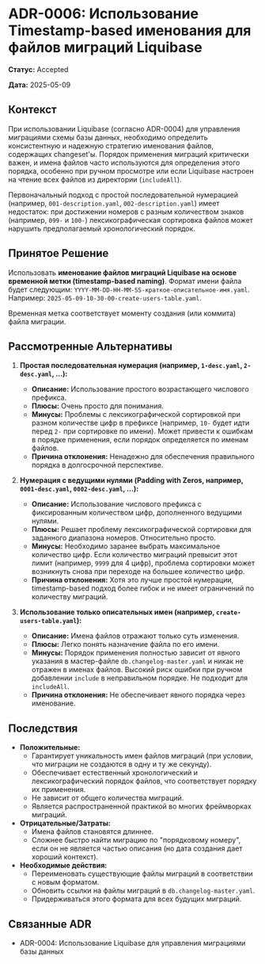 # ADR-0006: Использование Timestamp-based именования для файлов миграций Liquibase

**Статус:** Accepted

**Дата:** 2025-05-09

## Контекст

При использовании Liquibase (согласно ADR-0004) для управления миграциями схемы базы данных, необходимо определить консистентную и надежную стратегию именования файлов, содержащих changeset'ы. Порядок применения миграций критически важен, и имена файлов часто используются для определения этого порядка, особенно при ручном просмотре или если Liquibase настроен на чтение всех файлов из директории (`includeAll`).

Первоначальный подход с простой последовательной нумерацией (например, `001-description.yaml`, `002-description.yaml`) имеет недостаток: при достижении номеров с разным количеством знаков (например, `099-` и `100-`) лексикографическая сортировка файлов может нарушить предполагаемый хронологический порядок.

## Принятое Решение

Использовать **именование файлов миграций Liquibase на основе временной метки (timestamp-based naming)**.
Формат имени файла будет следующим: `YYYY-MM-DD-HH-MM-SS-краткое-описательное-имя.yaml`.
Например: `2025-05-09-10-30-00-create-users-table.yaml`.

Временная метка соответствует моменту создания (или коммита) файла миграции.

## Рассмотренные Альтернативы

1.  **Простая последовательная нумерация (например, `1-desc.yaml`, `2-desc.yaml`, ...):**
    *   **Описание:** Использование простого возрастающего числового префикса.
    *   **Плюсы:** Очень просто для понимания.
    *   **Минусы:** Проблемы с лексикографической сортировкой при разном количестве цифр в префиксе (например, `10-` будет идти перед `2-` при сортировке по имени). Может привести к ошибкам в порядке применения, если порядок определяется по именам файлов.
    *   **Причина отклонения:** Ненадежно для обеспечения правильного порядка в долгосрочной перспективе.

2.  **Нумерация с ведущими нулями (Padding with Zeros, например, `0001-desc.yaml`, `0002-desc.yaml`, ...):**
    *   **Описание:** Использование числового префикса с фиксированным количеством цифр, дополненного ведущими нулями.
    *   **Плюсы:** Решает проблему лексикографической сортировки для заданного диапазона номеров. Относительно просто.
    *   **Минусы:** Необходимо заранее выбрать максимальное количество цифр. Если количество миграций превысит этот лимит (например, `9999` для 4 цифр), проблема сортировки может возникнуть снова при переходе на большее количество цифр.
    *   **Причина отклонения:** Хотя это лучше простой нумерации, timestamp-based подход более гибок и не имеет ограничений по количеству миграций.

3.  **Использование только описательных имен (например, `create-users-table.yaml`):**
    *   **Описание:** Имена файлов отражают только суть изменения.
    *   **Плюсы:** Легко понять назначение файла по его имени.
    *   **Минусы:** Порядок применения полностью зависит от явного указания в мастер-файле `db.changelog-master.yaml` и никак не отражен в именах файлов. Высокий риск ошибки при ручном добавлении `include` в неправильном порядке. Не подходит для `includeAll`.
    *   **Причина отклонения:** Не обеспечивает явного порядка через именование.

## Последствия

*   **Положительные:**
    *   Гарантирует уникальность имен файлов миграций (при условии, что миграции не создаются в одну и ту же секунду).
    *   Обеспечивает естественный хронологический и лексикографический порядок файлов, что соответствует порядку их применения.
    *   Не зависит от общего количества миграций.
    *   Является распространенной практикой во многих фреймворках миграций.
*   **Отрицательные/Затраты:**
    *   Имена файлов становятся длиннее.
    *   Сложнее быстро найти миграцию по "порядковому номеру", если он не является частью описания (но дата создания дает хороший контекст).
*   **Необходимые действия:**
    *   Переименовать существующие файлы миграций в соответствии с новым форматом.
    *   Обновить ссылки на файлы миграций в `db.changelog-master.yaml`.
    *   Придерживаться этого формата для всех будущих миграций.

## Связанные ADR

*   ADR-0004: Использование Liquibase для управления миграциями базы данных